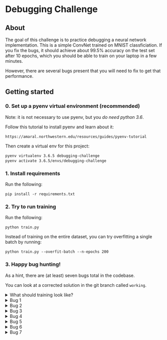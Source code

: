 # Debugging Challenge

## About

The goal of this challenge is to practice debugging a neural network implementation.
This is a simple ConvNet trained on MNIST classficiation. If you fix the bugs, 
it should achieve about 99.5% accuracy on the test set after 10 epochs, which
you should be able to train on your laptop in a few minutes.

However, there are several bugs present that you will need to fix to get that 
performance. 

## Getting started

### 0. Set up a pyenv virtual environment (recommended)

Note: it is not necessary to use pyenv, but you *do need python 3.6*. 

Follow this tutorial to install pyenv and learn about it:

```
https://amaral.northwestern.edu/resources/guides/pyenv-tutorial
```

Then create a virtual env for this project:

```
pyenv virtualenv 3.6.5 debugging-challenge
pyenv activate 3.6.5/envs/debugging-challenge
```

### 1. Install requirements

Run the following:

```
pip install -r requirements.txt
```

### 2. Try to run training

Run the following:

```
python train.py
```

Instead of training on the entire dataset, you can try overfitting a single
batch by running:

```
python train.py --overfit-batch --n-epochs 200
```

### 3. Happy bug hunting! 

As a hint, there are (at least) seven bugs total in the codebase.

You can look at a corrected solution in the git branch called `working`.

<details>
  <summary>What should training look like?</summary>
  <br>
  ![Training example](assets/training_example.png)
</details>

<details>
  <summary>Bug 1</summary>
  <br>
  You need to pass `reuse=True` to the layers for the test network.
</details>
<details>
  <summary>Bug 2</summary>
  <br>
  Reshaping of the output of the pooling layer is incorrect.
</details>
<details>
  <summary>Bug 3</summary>
  <br>
  Output of the network is incorrect. The softmax cross entropy loss function 
  requires logits, but we have already taken the softmax. Change the activation
  for the last layer to None.
</details>
<details>
  <summary>Bug 4</summary>
  <br>
  Incorrect input scaling. `tf.image.convert_image_dtype` already scales the 
  values to [0, 1), so we are doing it twice.
</details>
<details>
  <summary>Bug 5</summary>
  <br>
  Over augmentation. Crop value of 0.1 is way too small - it's meant to be 0.9.
</details>
<details>
  <summary>Bug 6</summary>
  <br>
  Not removing augmentation at test time. `augment_example` method should only
  be used on the training set.
</details>
<details>
  <summary>Bug 7</summary>
  <br>
  Using regularization at test time. Dropout should be turned off at test time.
</details>
